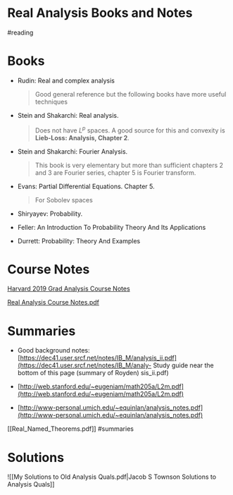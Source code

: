 # Real Analysis Books and Notes

#reading

# Books

- Rudin: Real and complex analysis 
  > Good general reference but the following books have more useful techniques

- Stein and Shakarchi: Real analysis.

	> Does not have $L^p$ spaces.
	A good source for this and convexity is **Lieb-Loss: Analysis, Chapter 2**. 

- Stein and Shakarchi: Fourier Analysis.

	> This book is very elementary but more than sufficient chapters 2 and 3 are Fourier series, chapter 5 is Fourier transform. 

- Evans: Partial Differential Equations. Chapter 5.

  > For Sobolev spaces

- Shiryayev: Probability.

- Feller: An Introduction To Probability Theory And Its Applications

- Durrett: Probability: Theory And Examples

# Course Notes

[Harvard 2019 Grad Analysis Course Notes](https://people.math.harvard.edu/~ctm/home/text/class/harvard/212a/19/html/home/course/course.pdf)

[Real Analysis Course Notes.pdf](attachments/Real_Analysis_Course_Notes.pdf)

# Summaries

- Good background notes: [https://dec41.user.srcf.net/notes/IB_M/analysis_ii.pdf](https://dec41.user.srcf.net/notes/IB_M/analy- Study guide near the bottom of this page (summary of Royden)
sis_ii.pdf)

- [http://web.stanford.edu/~eugeniam/math205a/L2m.pdf](http://web.stanford.edu/~eugeniam/math205a/L2m.pdf)

- [http://www-personal.umich.edu/~equinlan/analysis_notes.pdf](http://www-personal.umich.edu/~equinlan/analysis_notes.pdf)


[[Real_Named_Theorems.pdf]]
#summaries 

# Solutions

![[My Solutions to Old Analysis Quals.pdf|Jacob S Townson
Solutions to Analysis Quals]]